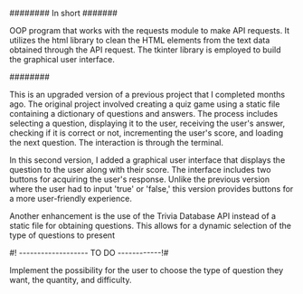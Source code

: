######## In short #######

OOP program that works with the requests module to make API requests. It utilizes the html library to clean the HTML elements from the text data obtained through the API request. The tkinter library is employed to build the graphical user interface.

########

This is an upgraded version of a previous project that I completed months ago. The original project involved creating a quiz game using a static file containing a dictionary of questions and answers. The process includes selecting a question, displaying it to the user, receiving the user's answer, checking if it is correct or not, incrementing the user's score, and loading the next question. The interaction is through the terminal.

In this second version, I added a graphical user interface that displays the question to the user along with their score. The interface includes two buttons for acquiring the user's response. Unlike the previous version where the user had to input 'true' or 'false,' this version provides buttons for a more user-friendly experience.

Another enhancement is the use of the Trivia Database API instead of a static file for obtaining questions. This allows for a dynamic selection of the type of questions to present

#! ------------------- TO DO ------------!#

Implement the possibility for the user to choose the type of question they want, the quantity, and difficulty.